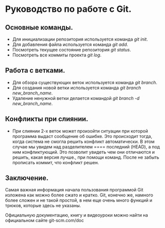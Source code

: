 # Руководство по работе с Git.

## Основные команды.

* Для инициализации репозитория используется команда *git init*.
* Для добавления файла используется команда *git add*.
* Посмотреть текущее состояние репозитория *git status*.
* Посмотреть все коммиты проекта *git log*.


## Работа с ветками.

* Для обзора существующих веток используется команда *git branch*.
* Для создания новой ветки используется команда *git branch new_branch_name*.
* Удаление ненужной ветки делается командой *git branch -d new_branch_name*.

## Конфликты при слиянии.

* При слиянии 2-х веток может произойти ситуации при которой программа выдаст сообщение об ошибке. Это происходит тогда, когда система не смогла решить конфликт автоматически. В этом случае мы увидем над разделителем ==== последний (HEAD), а под ним конфликтующий. Это позволит увидеть чем они отличаются и решить, какая версия лучше., при помощи команд. После не забыть прописать коммит, что конфликт решен.

## Заключение.

Самая важная информация начала пользования программой Git изложена как можно более сжато и кратко. Git, конечно же, намного более сложен и не такой простой, в нем еще очень много функций и трюков, которые здесь не указаны.  

Официальную документацию, книгу и видеоуроки можно найти на официальном сайте git-scm.com/doc
